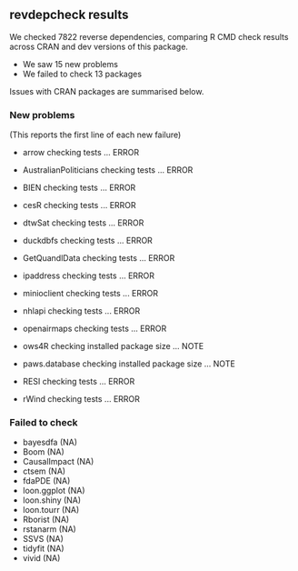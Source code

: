 ## revdepcheck results

We checked 7822 reverse dependencies, comparing R CMD check results across CRAN and dev versions of this package.

 * We saw 15 new problems
 * We failed to check 13 packages

Issues with CRAN packages are summarised below.

### New problems
(This reports the first line of each new failure)

* arrow
  checking tests ... ERROR

* AustralianPoliticians
  checking tests ... ERROR

* BIEN
  checking tests ... ERROR

* cesR
  checking tests ... ERROR

* dtwSat
  checking tests ... ERROR

* duckdbfs
  checking tests ... ERROR

* GetQuandlData
  checking tests ... ERROR

* ipaddress
  checking tests ... ERROR

* minioclient
  checking tests ... ERROR

* nhlapi
  checking tests ... ERROR

* openairmaps
  checking tests ... ERROR

* ows4R
  checking installed package size ... NOTE

* paws.database
  checking installed package size ... NOTE

* RESI
  checking tests ... ERROR

* rWind
  checking tests ... ERROR

### Failed to check

* bayesdfa     (NA)
* Boom         (NA)
* CausalImpact (NA)
* ctsem        (NA)
* fdaPDE       (NA)
* loon.ggplot  (NA)
* loon.shiny   (NA)
* loon.tourr   (NA)
* Rborist      (NA)
* rstanarm     (NA)
* SSVS         (NA)
* tidyfit      (NA)
* vivid        (NA)
